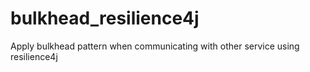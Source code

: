 # bulkhead_resilience4j
Apply bulkhead pattern when communicating with other service using resilience4j
